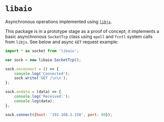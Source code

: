 # `libaio`

Asynchronous operations implemented using [`libjs`](http://www.npmjs.com/package/libjs).

This package is in a prototype stage as a proof of concept, it implements
a basic asynchronous `SocketTcp` class using `epoll` and `fcntl` system
calls from `libjs`. See below and async `GET` request example:

```js
import * as socket from 'libaio';

var sock = new libaio.SocketTcp();

sock.onconnect = () => {
    console.log('Connected');
    sock.write('GET /\n\n');
};

sock.ondata = (data) => {
    console.log('Received:');
    console.log(data);
};

sock.connect({host: '192.168.1.150', port: 80});
```
